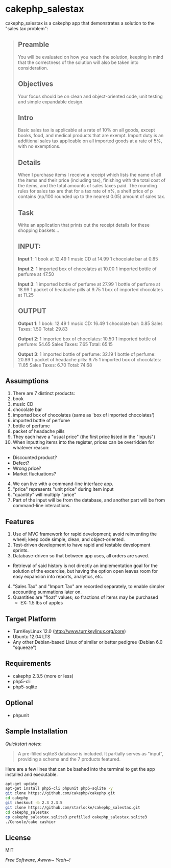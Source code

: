 cakephp_salestax
================

cakephp_salestax is a cakephp app that demonstrates a solution
to the "sales tax problem":

> Preamble
> --------
> You will be evaluated on how you reach the solution, keeping
> in mind that the correctness of the solution will also be
> taken into consideration.
> 
> Objectives
> ----------
> Your focus should be on clean and object-oriented code, unit
> testing and simple expandable design.
>
> Intro
> -----
> Basic sales tax is applicable at a rate of 10% on all goods,
> except books, food, and medical products that are exempt. 
> Import duty is an additional sales tax applicable on all
> imported goods at a rate of 5%, with no exemptions.
>
> Details
> -------
> When I purchase items I receive a receipt which lists the
> name of all the items and their price (including tax), 
> finishing with the total cost of the items, and the total
> amounts of sales taxes paid.  The rounding rules for sales
> tax are that for a tax rate of n%, a shelf price of p
> contains (np/100 rounded up to the nearest 0.05) amount of
> sales tax.
>
> Task
> ----
> Write an application that prints out the receipt details
> for these shopping baskets...
>
> INPUT:
> ------
> __Input 1__:
> 1 book at 12.49
> 1 music CD at 14.99
> 1 chocolate bar at 0.85
>
> __Input 2__:
> 1 imported box of chocolates at 10.00
> 1 imported bottle of perfume at 47.50
>
> __Input 3__:
> 1 imported bottle of perfume at 27.99
> 1 bottle of perfume at 18.99
> 1 packet of headache pills at 9.75
> 1 box of imported chocolates at 11.25
> 
> OUTPUT
> ------ 
> __Output 1__:
> 1 book: 12.49
> 1 music CD: 16.49
> 1 chocolate bar: 0.85
> Sales Taxes: 1.50
> Total: 29.83
>  
> __Output 2__:
> 1 imported box of chocolates: 10.50
> 1 imported bottle of perfume: 54.65
> Sales Taxes: 7.65
> Total: 65.15
>  
> __Output 3__:
> 1 imported bottle of perfume: 32.19
> 1 bottle of perfume: 20.89
> 1 packet of headache pills: 9.75
> 1 imported box of chocolates: 11.85
> Sales Taxes: 6.70
> Total: 74.68

Assumptions
-----------
1. There are 7 distinct products:
  1. book
  2. music CD
  3. chocolate bar
  4. imported box of chocolates
     (same as 'box of imported chocolates')
  5. imported bottle of perfume
  6. bottle of perfume
  7. packet of headache pills
2. They each have a "usual price"
   (the first price listed in the "inputs")
3. When inputting items into the register, prices can be overridden
   for whatever reason:
  - Discounted product?
  - Defect?
  - Wrong price?
  - Market fluctuations?
4. We can live with a command-line interface app.
  1. "price" represents "unit price" during item input
  2. "quantity" will multiply "price"
5. Part of the input will be from the database, and another part
   will be from command-line interactions.

Features
--------
1. Use of MVC framework for rapid development; avoid reinventing the wheel;
   keep code simple, clean, and object-oriented.
2. Test-driven development to have rapid and testable development sprints.
3. Database-driven so that between app uses, all orders are
   saved.
  - Retrieval of said history is not directly an implementation
    goal for the solution of the excercise, but having the option
    open leaves room for easy expansion into reports, analytics, etc.
4. "Sales Tax" and "Import Tax" are recorded separately, to enable simpler
   accounting summations later on.
5. Quantities are "float" values; so fractions of items may be purchased
   - EX: 1.5 lbs of apples

Target Platform
---------------
- TurnKeyLinux 12.0 (http://www.turnkeylinux.org/core)
- Ubuntu 12.04 LTS
- Any other Debian-based Linux of similar or better pedigree (Debian 6.0 "squeeze")
 
Requirements
------------
- cakephp 2.3.5 (more or less)
- php5-cli
- php5-sqlite

Optional
--------
- phpunit

Sample Installation
-------------------

_Quickstart notes_:

> A pre-filled sqlite3 database is included. It partially serves as "input",
> providing a schema and the 7 products featured.

Here are a few lines that can be bashed into the terminal to get the app
installed and executable.

```sh
apt-get update
apt-get install php5-cli phpunit php5-sqlite -y
git clone https://github.com/cakephp/cakephp.git
cd cakephp
git checkout -b 2.3 2.3.5
git clone https://github.com/starlocke/cakephp_salestax.git
cd cakephp_salestax
cp cakephp_salestax.sqlite3.prefilled cakephp_salestax.sqlite3
./Console/cake cashier
```

License
-------
MIT

*Free Software, Awww~ Yeah~!*

